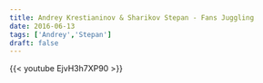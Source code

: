 ```yaml
---
title: Andrey Krestianinov & Sharikov Stepan - Fans Juggling
date: 2016-06-13
tags: ['Andrey','Stepan']
draft: false
---
```

{{< youtube EjvH3h7XP90 >}}
